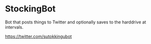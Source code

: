 # StockingBot

Bot that posts things to Twitter and optionally saves to the harddrive at intervals.

https://twitter.com/sutokkingubot
